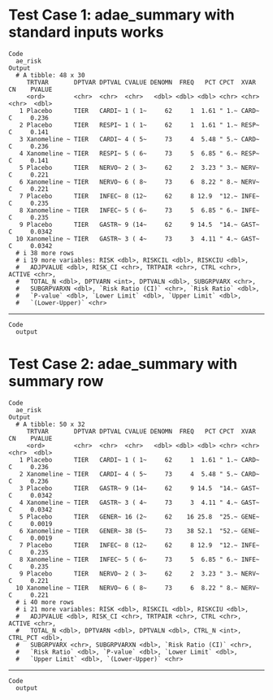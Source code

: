 # Test Case 1: adae_summary with standard inputs works

    Code
      ae_risk
    Output
      # A tibble: 48 x 30
         TRTVAR       DPTVAR DPTVAL CVALUE DENOMN  FREQ   PCT CPCT  XVAR  CN    PVALUE
         <ord>        <chr>  <chr>  <chr>   <dbl> <dbl> <dbl> <chr> <chr> <chr>  <dbl>
       1 Placebo      TIER   CARDI~ 1 ( 1~     62     1  1.61 " 1.~ CARD~ C     0.236 
       2 Placebo      TIER   RESPI~ 1 ( 1~     62     1  1.61 " 1.~ RESP~ C     0.141 
       3 Xanomeline ~ TIER   CARDI~ 4 ( 5~     73     4  5.48 " 5.~ CARD~ C     0.236 
       4 Xanomeline ~ TIER   RESPI~ 5 ( 6~     73     5  6.85 " 6.~ RESP~ C     0.141 
       5 Placebo      TIER   NERVO~ 2 ( 3~     62     2  3.23 " 3.~ NERV~ C     0.221 
       6 Xanomeline ~ TIER   NERVO~ 6 ( 8~     73     6  8.22 " 8.~ NERV~ C     0.221 
       7 Placebo      TIER   INFEC~ 8 (12~     62     8 12.9  "12.~ INFE~ C     0.235 
       8 Xanomeline ~ TIER   INFEC~ 5 ( 6~     73     5  6.85 " 6.~ INFE~ C     0.235 
       9 Placebo      TIER   GASTR~ 9 (14~     62     9 14.5  "14.~ GAST~ C     0.0342
      10 Xanomeline ~ TIER   GASTR~ 3 ( 4~     73     3  4.11 " 4.~ GAST~ C     0.0342
      # i 38 more rows
      # i 19 more variables: RISK <dbl>, RISKCIL <dbl>, RISKCIU <dbl>,
      #   ADJPVALUE <dbl>, RISK_CI <chr>, TRTPAIR <chr>, CTRL <chr>, ACTIVE <chr>,
      #   TOTAL_N <dbl>, DPTVARN <int>, DPTVALN <dbl>, SUBGRPVARX <chr>,
      #   SUBGRPVARXN <dbl>, `Risk Ratio (CI)` <chr>, `Risk Ratio` <dbl>,
      #   `P-value` <dbl>, `Lower Limit` <dbl>, `Upper Limit` <dbl>,
      #   `(Lower-Upper)` <chr>

---

    Code
      output

# Test Case 2: adae_summary with summary row

    Code
      ae_risk
    Output
      # A tibble: 50 x 32
         TRTVAR       DPTVAR DPTVAL CVALUE DENOMN  FREQ   PCT CPCT  XVAR  CN    PVALUE
         <ord>        <chr>  <chr>  <chr>   <dbl> <dbl> <dbl> <chr> <chr> <chr>  <dbl>
       1 Placebo      TIER   CARDI~ 1 ( 1~     62     1  1.61 " 1.~ CARD~ C     0.236 
       2 Xanomeline ~ TIER   CARDI~ 4 ( 5~     73     4  5.48 " 5.~ CARD~ C     0.236 
       3 Placebo      TIER   GASTR~ 9 (14~     62     9 14.5  "14.~ GAST~ C     0.0342
       4 Xanomeline ~ TIER   GASTR~ 3 ( 4~     73     3  4.11 " 4.~ GAST~ C     0.0342
       5 Placebo      TIER   GENER~ 16 (2~     62    16 25.8  "25.~ GENE~ C     0.0019
       6 Xanomeline ~ TIER   GENER~ 38 (5~     73    38 52.1  "52.~ GENE~ C     0.0019
       7 Placebo      TIER   INFEC~ 8 (12~     62     8 12.9  "12.~ INFE~ C     0.235 
       8 Xanomeline ~ TIER   INFEC~ 5 ( 6~     73     5  6.85 " 6.~ INFE~ C     0.235 
       9 Placebo      TIER   NERVO~ 2 ( 3~     62     2  3.23 " 3.~ NERV~ C     0.221 
      10 Xanomeline ~ TIER   NERVO~ 6 ( 8~     73     6  8.22 " 8.~ NERV~ C     0.221 
      # i 40 more rows
      # i 21 more variables: RISK <dbl>, RISKCIL <dbl>, RISKCIU <dbl>,
      #   ADJPVALUE <dbl>, RISK_CI <chr>, TRTPAIR <chr>, CTRL <chr>, ACTIVE <chr>,
      #   TOTAL_N <dbl>, DPTVARN <dbl>, DPTVALN <dbl>, CTRL_N <int>, CTRL_PCT <dbl>,
      #   SUBGRPVARX <chr>, SUBGRPVARXN <dbl>, `Risk Ratio (CI)` <chr>,
      #   `Risk Ratio` <dbl>, `P-value` <dbl>, `Lower Limit` <dbl>,
      #   `Upper Limit` <dbl>, `(Lower-Upper)` <chr>

---

    Code
      output

